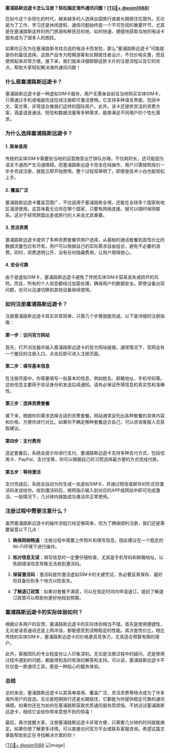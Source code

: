 **塞浦路斯远遊卡怎么注册？轻松搞定海外通讯问题！[[TG💪+ @esim1088](https://t.me/s/esim1088)]**

在如今这个全球化的时代，越来越多的人选择出国旅行或者长期居住在国外。无论是为了工作、学习还是休闲度假，通信问题始终是一个不可忽视的重要环节。尤其是在塞浦路斯这样的热门旅游和移民目的地，如何快速、便捷地获取当地的电话卡服务成为了很多人的困扰。

如果你正在为在塞浦路斯寻找合适的电话卡而发愁，那么“塞浦路斯远遊卡”可能就是你的最佳选择。这款产品专为短期游客和长期居住者设计，不仅价格实惠，而且使用起来非常方便。接下来，我们就来详细聊聊这款卡片的注册流程以及它的优点，帮助大家轻松解决海外通讯问题！

### **什么是塞浦路斯远遊卡？**

塞浦路斯远遊卡是一种虚拟SIM卡服务，用户无需亲自前往当地购买实体SIM卡，只需通过手机或电脑完成在线注册即可激活使用。它支持多种语言界面，包括中文、英文等，非常适合像我们这样的国际用户。此外，该卡还提供灵活的资费方案，涵盖语音通话、短信和数据流量等多种需求，能够满足不同用户的个性化需求。

### **为什么选择塞浦路斯远遊卡？**

#### **1. 简单易用**
传统的实体SIM卡需要到当地的运营商营业厅排队办理，不仅耗时长，还可能因为语言不通而产生沟通障碍。而塞浦路斯远遊卡完全在线操作，用户只需按照指引一步步完成注册，就能立即开始使用。整个过程简单明了，即便是技术小白也能轻松上手。

#### **2. 覆盖广泛**
塞浦路斯远遊卡覆盖范围广，不仅适用于塞浦路斯全境，还能在全球多个国家和地区漫游使用。这意味着无论你在哪个国家，只要有网络连接，就可以随时保持联系。这对于经常跨国出差或旅行的人来说尤其重要。

#### **3. 灵活资费**
塞浦路斯远遊卡提供了多种资费套餐供用户选择，从基础的通话套餐到高性价比的数据流量包应有尽有。用户可以根据自己的实际需求自由组合，避免不必要的浪费。同时，资费透明公开，没有任何隐藏费用，让用户用得放心。

#### **4. 安全可靠**
由于是虚拟SIM卡，塞浦路斯远遊卡避免了传统实体SIM卡容易丢失或损坏的风险。而且，所有的个人信息都经过加密处理，确保用户的数据安全。即使设备出现问题，也可以迅速切换到其他设备继续使用。

### **如何注册塞浦路斯远遊卡？**

注册塞浦路斯远遊卡其实非常简单，只需几个步骤就能完成。以下是详细的注册指南：

#### **第一步：访问官方网站**
首先，打开浏览器并输入塞浦路斯远遊卡的官方网站链接。通常情况下，官网会有一个醒目的注册入口，点击后即可进入注册页面。

#### **第二步：填写基本信息**
在注册页面中，你需要填写一些基本的信息，例如姓名、邮箱地址、手机号码等。这些信息主要用于验证身份和发送后续通知。请务必保证所填信息的真实性和准确性。

#### **第三步：选择资费套餐**
接下来，根据你的需求选择合适的资费套餐。网站通常会列出各种套餐的具体内容和价格，方便你进行对比。如果你不确定哪种套餐适合自己，可以咨询客服人员获取建议。

#### **第四步：支付费用**
选定套餐后，系统会提示你进行支付。塞浦路斯远遊卡支持多种支付方式，包括信用卡、PayPal、支付宝等，你可以根据自己的习惯选择最方便的方式完成付款。

#### **第五步：等待激活**
支付完成后，系统会自动为你生成一张虚拟SIM卡，并通过短信或邮件的形式将激活码发送给你。收到激活码后，按照指示输入到对应的APP或网站中即可完成激活。一般情况下，几分钟内就能成功激活并正常使用。

### **注册过程中需要注意什么？**

虽然塞浦路斯远遊卡的操作流程已经足够简单，但为了确保顺利注册，我们还是需要留意以下几点：

1. **确保网络畅通**：注册过程中需要上传照片和填写信息，因此建议在一个稳定的Wi-Fi环境下进行操作。
   
2. **核对信息无误**：填写信息时一定要仔细检查，尤其是手机号码和邮箱地址，以免因错误信息导致无法收到激活码。

3. **保留激活码**：激活码是你激活虚拟SIM卡的关键凭证，务必要妥善保存，最好将其备份到多个地方以防丢失。

4. **了解退订政策**：如果对套餐不满意，可以在规定时间内申请退订。提前了解退订政策可以帮助你更好地规划预算。

### **塞浦路斯远遊卡的实际体验如何？**

根据众多用户的反馈，塞浦路斯远遊卡的实际体验相当不错。首先是使用便捷性，无论是语音通话还是上网冲浪，都能感受到流畅稳定的性能。其次是性价比，相比传统的实体SIM卡，塞浦路斯远遊卡的价格更具竞争力，尤其适合预算有限的用户。

此外，客服团队的专业程度也让人印象深刻。无论是注册过程中的疑问，还是使用过程中遇到的问题，都能得到及时有效的解答和支持。可以说，塞浦路斯远遊卡不仅仅是一款通讯工具，更是一种贴心的服务体验。

### **总结**

总的来说，塞浦路斯远遊卡以其简单易用、覆盖广泛、灵活资费等特点成为了许多海外用户的首选。无论是短期旅行还是长期居住，它都能为你提供稳定可靠的通讯保障。如果你还在为如何在塞浦路斯获取优质通讯服务而烦恼，不妨试试塞浦路斯远遊卡，相信它会给你带来意想不到的惊喜！

最后，再次提醒大家，注册塞浦路斯远遊卡非常方便，只需要几分钟的时间就能搞定。如果你想了解更多详情，可以直接访问官方平台或联系客服咨询。希望这篇文章能帮助到正在寻找解决方案的你！

[[TG💪+ @esim1088](https://t.me/s/esim1088) ![Image](https://i.postimg.cc/4NQfJmqS/Snipaste-2025-05-13-00-14-12.png)]